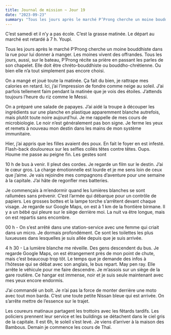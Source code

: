 ```yaml
---
title: Journal de mission ~ Jour 19
date: "2023-09-23"
summary: "Tous les jours après le marché P’Prong cherche un moine bouddhiste dans la rue pour lui donner à manger. Les moines vivent des offrandes. Tous les jours, aussi, sur le bateau, P’Prong récite sa prière en passant les parles de son chapelet. Elle doit être chréto-bouddhiste ou bouddho-chrétienne."
---
```


C’est samedi et il n’y a pas école. C’est la grasse matinée. Le départ au marché est retardé à 7 h. Youpi.


Tous les jours après le marché P’Prong cherche un moine bouddhiste dans la rue pour lui donner à manger. Les moines vivent des offrandes. Tous les jours, aussi, sur le bateau, P’Prong récite sa prière en passant les parles de son chapelet. Elle doit être chréto-bouddhiste ou bouddho-chrétienne. Ou bien elle n’a tout simplement pas encore choisi.


On a mangé et joué toute la matinée. Ça fait du bien, je rattrape mes calories en retard. Ici, j’ai l’impression de fondre comme neige au soleil. J’ai parfois tellement faim pendant la matinée que je vois des étoiles. J’attends toujours l’heure du riz comme le Messi.


On a préparé une salade de papayes. J’ai aidé la troupe à découper les ingrédients sur une planche en plastique apparemment blanche autrefois, mais plutôt toute noire aujourd’hui. Je me rappelle de mes cours de microbiologie. Le noir n’est généralement pas bon signe. Je ferme les yeux et remets à nouveau mon destin dans les mains de mon système immunitaire.


Hier, j’ai appris que les filles avaient des poux. En fait le foyer en est infesté. Flash-back douloureux sur les selfies collés têtes contre têtes. Oups. Houme me passe au peigne fin. Les gestes sont


10 h de bus à venir. Il pleut des cordes. Je regarde un film sur le destin. J’ai le cœur gros. La charge émotionnelle est lourde et je me sens loin de ceux que j’aime.
Je vais rejoindre mes compagnons d’aventure pour une semaine à la capitale. J’ai hâte de regonfler mes batteries.


Je commençais à m’endormir quand les lumières blanches se sont rallumées sans prévenir. C’est l’armée qui débarque pour un contrôle de papiers. Les grosses bottes et la lampe torche s’arrêtent devant chaque visage. Je regarde sur Google Maps, on est à 1 km de la frontière birmane. Il y a un bébé qui pleure sur le siège derrière moi. La nuit va être longue, mais on est repartis sans encombre.


00 h - On s’est arrêté dans une station-service avec une femme qui criait dans un micro. Je dormais profondément. Ce sont les toilettes les plus luxueuses dans lesquelles je suis allée depuis que je suis arrivée.


4 h 30 - La lumière blanche me réveille. Des gens descendent du bus. Je regarde Google Maps, on est étrangement près de mon point de chute, mais c’est beaucoup trop tôt. Le temps que je demande des infos à l’hôtesse qui se débat avec son anglais, le bus repart. May pen ray. Elle arrête le véhicule pour me faire descendre. Je m’assois sur un siège de la gare routière. Ce hangar est immense, noir et je suis seule maintenant avec mes yeux encore endormis.


J’ai commandé un bolt. Je n’ai pas la force de monter derrière une moto avec tout mon barda. C’est une toute petite Nissan bleue qui est arrivée. On s’arrête mettre de l’essence sur le trajet.


Les coureurs matinaux partagent les trottoirs avec les fêtards tardifs. Les policiers prennent leur service et les buildings se détachent dans le ciel gris de la capitale. Il est 6h, le soleil s’est levé. Je viens d’arriver à la maison des Bambous. Demain je commence les cours de Thaï.
